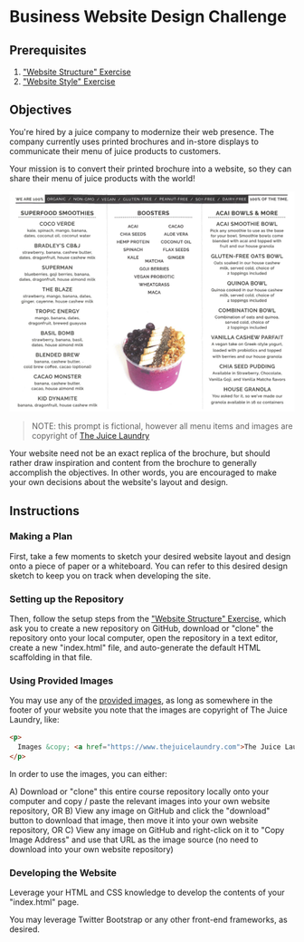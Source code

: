 # Business Website Design Challenge

## Prerequisites

  1. ["Website Structure" Exercise](/exercises/website-structure/exercise.md)
  2. ["Website Style" Exercise](/exercises/website-style/exercise.md)

## Objectives

You're hired by a juice company to modernize their web presence. The company currently uses printed brochures and in-store displays to communicate their menu of juice products to customers.

Your mission is to convert their printed brochure into a website, so they can share their menu of juice products with the world!

![](brochure-inside.png)

> NOTE: this prompt is fictional, however all menu items and images are copyright of [The Juice Laundry](https://www.thejuicelaundry.com/menu)

Your website need not be an exact replica of the brochure, but should rather draw inspiration and content from the brochure to generally accomplish the objectives. In other words, you are encouraged to make your own decisions about the website's layout and design.

## Instructions

### Making a Plan

First, take a few moments to sketch your desired website layout and design onto a piece of paper or a whiteboard. You can refer to this desired design sketch to keep you on track when developing the site.

### Setting up the Repository

Then, follow the setup steps from the ["Website Structure" Exercise](/exercises/website-structure/exercise.md), which ask you to create a new repository on GitHub, download or "clone" the repository onto your local computer, open the repository in a text editor, create a new "index.html" file, and auto-generate the default HTML scaffolding in that file.

### Using Provided Images

You may use any of the [provided images](images/), as long as somewhere in the footer of your website you note that the images are copyright of The Juice Laundry, like:

```html
<p>
  Images &copy; <a href="https://www.thejuicelaundry.com">The Juice Laundry</a>
</p>
```

In order to use the images, you can either:

  A) Download or "clone" this entire course repository locally onto your computer and copy / paste the relevant images into your own website repository, OR
  B) View any image on GitHub and click the "download" button to download that image, then move it into your own website repository, OR
  C) View any image on GitHub and right-click on it to "Copy Image Address" and use that URL as the image source (no need to download into your own website repository)

### Developing the Website

Leverage your HTML and CSS knowledge to develop the contents of your "index.html" page.

You may leverage Twitter Bootstrap or any other front-end frameworks, as desired.
